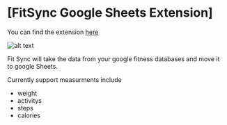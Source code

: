 # [FitSync Google Sheets Extension]
You can find the extension [here](https://chrome.google.com/webstore/detail/fit-sync/inpbnmkmjmcbfmhhojijbimpiieifekh?hl=en)

![alt text](https://github.com/brendena/FitSync/blob/master/images/screenShot.png?raw=true)


Fit Sync will take the data from your google fitness databases and move it to google Sheets.

Currently support measurments include
* weight
* activitys
* steps
* calories
